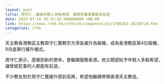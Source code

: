 ```yaml
---
layout: post
title: 周守仁：冀給年輕人多點希望　讓曾犯事者都能有前途
date: 2023-07-10 18:32:16.000000000 +08:00
link: https://news.rthk.hk/rthk/ch/component/k2/1708262-20230710.htm
categories: rthk
---
```


天主教香港教區主教周守仁獲教宗方濟各擢升為樞機，成為香港教區第4位樞機，9月底舉行擢升儀式。

周守仁表示，感覺到新的使命，會繼續服務香港。他又期望給予年輕人多點希望，讓曾經犯事的人都能有前途。

不少教友對於周守仁獲擢升感到高興，希望他繼續帶領香港天主教徒。
